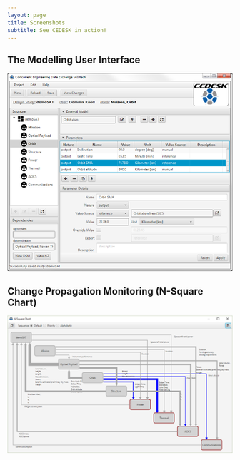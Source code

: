 ```yaml
---
layout: page
title: Screenshots
subtitle: See CEDESK in action!
---
```


## The Modelling User Interface

![Get it](/img/demoSAT-dknoll-Orbit-OrbitSMA.png)

## Change Propagation Monitoring (N-Square Chart)

![Get it](/img/demosat-new-n-square-highlighting_orig.png)
